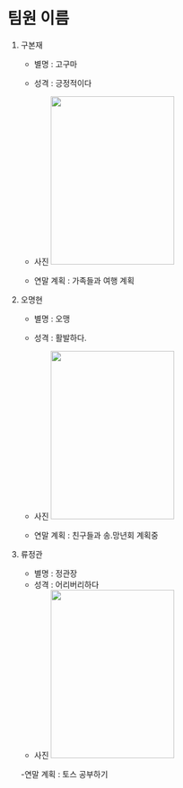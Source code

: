 # 팀원 이름
1. 구본재 
    - 별명 : 고구마
    - 성격 : 긍정적이다
    - 사진 
           <img src = "https://github.com/quickview/ssafy_daejeon_4_6/blob/master/img/koo.jpg" width = "220" height ="300" >
    
    - 연말 계획 : 가족들과 여행 계획
2. 오명현 
    - 별명 : 오맹
    - 성격 : 활발하다.
    - 사진 
            <img src = "https://github.com/quickview/ssafy_daejeon_4_6/blob/master/img/oh.png" width = "220" height = "300">
    
    - 연말 계획 : 친구들과 송.망년회 계획중
3. 류정관 
    - 별명 : 정관장
    - 성격 : 어리버리하다
    - 사진 
            <img src = "https://github.com/quickview/ssafy_daejeon_4_6/blob/master/img/ryu.jpg" width = "220" height = "300">
    
    -연말 계획 : 토스 공부하기
